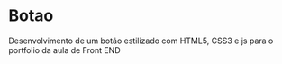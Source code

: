 # Botao
Desenvolvimento de um botão estilizado com HTML5, CSS3 e js para o portfolio da aula de Front END
